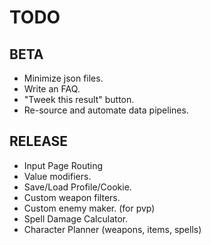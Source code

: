 # TODO
## BETA
* Minimize json files.
* Write an FAQ.
* "Tweek this result" button.
* Re-source and automate data pipelines.
## RELEASE
* Input Page Routing
* Value modifiers.
* Save/Load Profile/Cookie.
* Custom weapon filters.
* Custom enemy maker. (for pvp)
* Spell Damage Calculator.
* Character Planner (weapons, items, spells)
